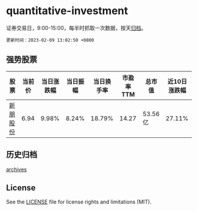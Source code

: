 # quantitative-investment

证券交易日，9:00-15:00，每半时抓取一次数据，按天[归档](archives)。

`更新时间：2023-02-09 13:02:50 +0800`

## 强势股票

|股票|当前价|当日涨跌幅|当日振幅|当日换手率|市盈率TTM|总市值|近10日涨跌幅|
|----|----|----|----|----|----|----|----|
|[新朋股份](https://xueqiu.com/S/SZ002328)|6.94|9.98%|8.24%|18.79%|14.27|53.56亿|27.11%|

## 历史归档

[archives](archives)

## License

See the [LICENSE](LICENSE) file for license rights and limitations (MIT).